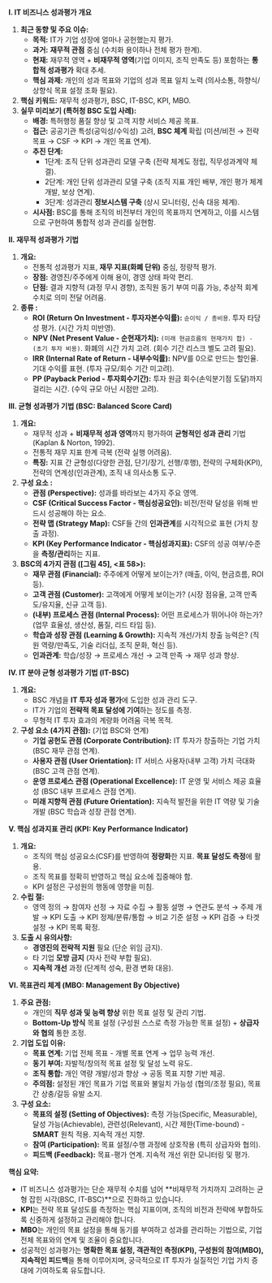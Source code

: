 ## 

**I. IT 비즈니스 성과평가 개요**

1. **최근 동향 및 주요 이슈:**
    - **목적:** IT가 기업 성장에 얼마나 공헌했는지 평가.
    - **과거:** **재무적 관점** 중심 (수치화 용이하나 전체 평가 한계).
    - **현재:** 재무적 영역 + **비재무적 영역**(기업 이미지, 조직 만족도 등) 포함하는 **통합적 성과평가** 확대 추세.
    - **핵심 과제:** 개인의 성과 목표와 기업의 성과 목표 일치 노력 (의사소통, 하향식/상향식 목표 설정 조화 필요).
3. **핵심 키워드:** 재무적 성과평가, BSC, IT-BSC, KPI, MBO.
4. **실무 미리보기 (특허청 BSC 도입 사례):**
    - **배경:** 특허행정 품질 향상 및 고객 지향 서비스 제공 목표.
    - **접근:** 공공기관 특성(공익성/수익성) 고려, **BSC 체계** 확립 (미션/비전 → 전략목표 → CSF → KPI → 개인 목표 연계).
    - **추진 단계:**
        - 1단계: 조직 단위 성과관리 모델 구축 (전략 체계도 정립, 직무성과계약 체결).
        - 2단계: 개인 단위 성과관리 모델 구축 (조직 지표 개인 배부, 개인 평가 체계 개발, 보상 연계).
        - 3단계: 성과관리 **정보시스템 구축** (상시 모니터링, 신속 대응 체계).
    - **시사점:** BSC를 통해 조직의 비전부터 개인의 목표까지 연계하고, 이를 시스템으로 구현하여 통합적 성과 관리를 실현함.

**II. 재무적 성과평가 기법**

1. **개요:**
    - 전통적 성과평가 지표, **재무 지표(화폐 단위)** 중심, 정량적 평가.
    - **장점:** 경영진/주주에게 이해 용이, 경영 상태 파악 편리.
    - **단점:** 결과 지향적 (과정 무시 경향), 조직원 동기 부여 미흡 가능, 추상적 회계 수치로 의미 전달 어려움.
2. **종류 :**
    - **ROI (Return On Investment - 투자자본수익률):** `순이익 / 총비용`. 투자 타당성 평가. (시간 가치 미반영).
    - **NPV (Net Present Value - 순현재가치):** `(미래 현금흐름의 현재가치 합) - (초기 투자 비용)`. 화폐의 시간 가치 고려. (회수 기간 리스크 별도 고려 필요).
    - **IRR (Internal Rate of Return - 내부수익률):** NPV를 0으로 만드는 할인율. 기대 수익률 표현. (투자 규모/회수 기간 미고려).
    - **PP (Payback Period - 투자회수기간):** 투자 원금 회수(손익분기점 도달)까지 걸리는 시간. (수익 규모 아닌 시점만 고려).

**III. 균형 성과평가 기법 (BSC: Balanced Score Card)**

1. **개요:**
    - 재무적 성과 + **비재무적 성과 영역**까지 평가하여 **균형적인 성과 관리** 기법 (Kaplan & Norton, 1992).
    - 전통적 재무 지표 한계 극복 (전략 실행 어려움).
    - **특징:** 지표 간 균형성(다양한 관점, 단기/장기, 선행/후행), 전략의 구체화(KPI), 전략의 연계성(인과관계), 조직 내 의사소통 도구.
2. **구성 요소 :**
    - **관점 (Perspective):** 성과를 바라보는 4가지 주요 영역.
    - **CSF (Critical Success Factor - 핵심성공요인):** 비전/전략 달성을 위해 반드시 성공해야 하는 요소.
    - **전략 맵 (Strategy Map):** CSF들 간의 **인과관계**를 시각적으로 표현 (가치 창출 과정).
    - **KPI (Key Performance Indicator - 핵심성과지표):** CSF의 성공 여부/수준을 **측정/관리**하는 지표.
3. **BSC의 4가지 관점 ([그림 45], <표 58>):**
    - **재무 관점 (Financial):** 주주에게 어떻게 보이는가? (매출, 이익, 현금흐름, ROI 등).
    - **고객 관점 (Customer):** 고객에게 어떻게 보이는가? (시장 점유율, 고객 만족도/유지율, 신규 고객 등).
    - **(내부) 프로세스 관점 (Internal Process):** 어떤 프로세스가 뛰어나야 하는가? (업무 효율성, 생산성, 품질, 리드 타임 등).
    - **학습과 성장 관점 (Learning & Growth):** 지속적 개선/가치 창출 능력은? (직원 역량/만족도, 기술 리더십, 조직 문화, 혁신 등).
    - **인과관계:** 학습/성장 → 프로세스 개선 → 고객 만족 → 재무 성과 향상.

**IV. IT 분야 균형 성과평가 기법 (IT-BSC)**

1. **개요:**
    - BSC 개념을 **IT 투자 성과 평가**에 도입한 성과 관리 도구.
    - IT가 기업의 **전략적 목표 달성에 기여**하는 정도를 측정.
    - 무형적 IT 투자 효과의 계량화 어려움 극복 목적.
2. **구성 요소 (4가지 관점):** (기업 BSC와 연계)
    - **기업 공헌도 관점 (Corporate Contribution):** IT 투자가 창출하는 기업 가치 (BSC 재무 관점 연계).
    - **사용자 관점 (User Orientation):** IT 서비스 사용자(내부 고객) 가치 극대화 (BSC 고객 관점 연계).
    - **운영 프로세스 관점 (Operational Excellence):** IT 운영 및 서비스 제공 효율성 (BSC 내부 프로세스 관점 연계).
    - **미래 지향적 관점 (Future Orientation):** 지속적 발전을 위한 IT 역량 및 기술 개발 (BSC 학습과 성장 관점 연계).

**V. 핵심 성과지표 관리 (KPI: Key Performance Indicator)**

1. **개요:**
    - 조직의 핵심 성공요소(CSF)를 반영하여 **정량화**한 지표. **목표 달성도 측정**에 활용.
    - 조직 목표를 정확히 반영하고 핵심 요소에 집중해야 함.
    - KPI 설정은 구성원의 행동에 영향을 미침.
2. **수립 절:**
    - 영역 정의 → 참여자 선정 → 자료 수집 → 활동 설명 → 연관도 분석 → 주제 개발 → KPI 도출 → KPI 정제/분류/통합 → 비교 기준 설정 → KPI 검증 → 타겟 설정 → KPI 목록 확정.
3. **도출 시 유의사항:**
    - **경영진의 전략적 지원** 필요 (단순 위임 금지).
    - 타 기업 **모방 금지** (자사 전략 부합 필요).
    - **지속적 개선** 과정 (단계적 성숙, 환경 변화 대응).

**VI. 목표관리 체계 (MBO: Management By Objective)**

1. **주요 관점:**
    - 개인의 **직무 성과 및 능력 향상** 위한 목표 설정 및 관리 기법.
    - **Bottom-Up 방식** 목표 설정 (구성원 스스로 측정 가능한 목표 설정) + **상급자와 협의** 통한 조정.
2. **기업 도입 이유:**
    - **목표 연계:** 기업 전체 목표 - 개별 목표 연계 → 업무 능력 개선.
    - **동기 부여:** 자발적/창의적 목표 설정 및 달성 노력 유도.
    - **조직 통합:** 개인 역량 개발/성과 향상 → 공동 목표 지향 기반 제공.
    - **주의점:** 설정된 개인 목표가 기업 목표와 불일치 가능성 (협의/조정 필요), 목표 간 상충/갈등 유발 소지.
3. **구성 요소:**
    - **목표의 설정 (Setting of Objectives):** 측정 가능(Specific, Measurable), 달성 가능(Achievable), 관련성(Relevant), 시간 제한(Time-bound) - **SMART** 원칙 적용. 지속적 개선 지향.
    - **참여 (Participation):** 목표 설정/수행 과정에 상호작용 (특히 상급자와 협의).
    - **피드백 (Feedback):** 목표-평가 연계. 지속적 개선 위한 모니터링 및 평가.

**핵심 요약:**

- IT 비즈니스 성과평가는 단순 재무적 수치를 넘어 **비재무적 가치까지 고려하는 균형 잡힌 시각(BSC, IT-BSC)**으로 진화하고 있습니다.
- **KPI**는 전략 목표 달성도를 측정하는 핵심 지표이며, 조직의 비전과 전략에 부합하도록 신중하게 설정하고 관리해야 합니다.
- **MBO**는 개인의 목표 설정을 통해 동기를 부여하고 성과를 관리하는 기법으로, 기업 전체 목표와의 연계 및 조율이 중요합니다.
- 성공적인 성과평가는 **명확한 목표 설정, 객관적인 측정(KPI), 구성원의 참여(MBO), 지속적인 피드백**을 통해 이루어지며, 궁극적으로 IT 투자가 실질적인 기업 가치 증대에 기여하도록 유도합니다.
